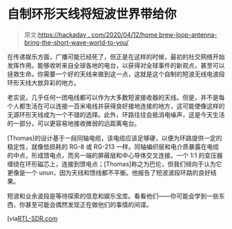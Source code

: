 # 自制环形天线将短波世界带给你

> 原文:[https://hackaday . com/2020/04/12/home brew-loop-antenna-bring-the-short-wave-world-to-you/](https://hackaday.com/2020/04/12/homebrew-loop-antenna-brings-the-shortwave-world-to-you/)

在传递娱乐方面，广播可能已经死了，但正是在这样的时候，最初的社交网络开始发挥作用。能够收听来自全球各地的电台，以获得对全球事件的新观点，甚至可以拯救生命。你需要一个好的天线来做到这一点，这就是这个自制的短波无线电波段环形天线大放异彩的地方。

老实说，几乎任何一团电线都可以作为大多数短波接收器的天线。但是，并不是每个人都生活在可以连接一百米电线并获得良好接地连接的地方，这可能使像这样的无源环形天线成为一个不错的选择。此外，环路往往会抵消电噪声，这是今天生活的一部分，可以更容易地接收微弱的远距离电台。

[Thomas]的设计基于一段同轴电缆，该电缆应该足够硬，以便为环路提供一定的稳定性，就像低损耗的 RG-8 或 RG-213 一样。同轴编织层和电介质暴露在电缆的中点，形成馈电点，而另一端的屏蔽层和中心导体交叉连接。一个 1:1 的变压器缠绕在环形磁芯上，连接到馈电点；[Thomas]称之为巴伦，但我们倾向于认为它更像是一个 unun，因为天线和馈线都不平衡。他报告了短波波段环路的良好结果。

短波和业余波段是等待探索的信息和娱乐宝库。看看他们——你可能会学到一些东西，你甚至可能会偶然发现正在做他们的事情的间谍。

[via[RTL-SDR.com](https://www.rtl-sdr.com/swling-blog-building-a-homemade-youloop-noise-cancelling-passive-loop-antenna/)